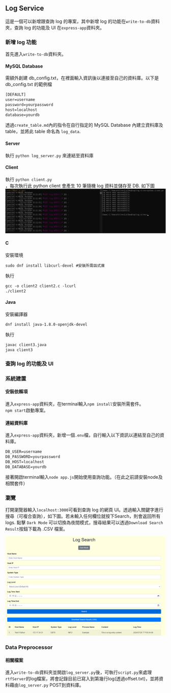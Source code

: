##  Log Service
這是一個可以新增跟查詢 log 的專案，其中新增 log 的功能在`write-to-db`資料夾，查詢 log 的功能及 UI 在`express-app`資料夾。

### 新增 log 功能
首先進入`write-to-db`資料夾。
#### MySQL Database
需額外創建 db_config.txt，在裡面輸入資訊後以連接至自己的資料庫。以下是 db_config.txt 的範例檔
```
[DEFAULT]  
user=username
password=yourpassword  
host=localhost  
database=yourdb  
```
透過`create_table.md`內的指令在自行指定的 MySQL Database 內建立資料庫及 table，並將此 table 命名為 `log_data`.

#### Server
執行
``python log_server.py``
來連結至資料庫

#### Client
執行
``python client.py``  
，每次執行此 python client 會產生 10 筆隨機 log 資料並儲存至 DB. 如下圖
![新增log資料](/images/Screenshot%202024-07-31%20114418.png)

#### C 
安裝環境
```
sudo dnf install libcurl-devel #安裝所需函式庫
```
執行
```
gcc -o client2 client2.c -lcurl  
./client2
```

#### Java  
安裝編譯器
```
dnf install java-1.8.0-openjdk-devel
```
執行
```
javac client3.java  
java client3  
```

### 查詢 log 的功能及 UI
### 系統建置
#### 安裝依賴項
進入`express-app`資料夾，在terminal輸入`npm install`安裝所需套件。  
`npm start`啟動專案。  

#### 連結資料庫
進入`express-app`資料夾，新增一個`.env`檔，自行輸入以下資訊以連結至自己的資料庫。
```
DB_USER=username
DB_PASSWORD=yourpassword
DB_HOST=localhost
DB_DATABASE=yourdb
```
接著開啟terminal輸入`node app.js`開始使用查詢功能。（在此之前請安裝node及相關套件）  
### 瀏覽
打開瀏覽器輸入`localhost:3000`可看到查詢 log 的網頁 UI。透過輸入關鍵字進行搜尋（可複合查詢），如下圖。若未輸入任何欄位就按下Search，則會返回所有logs. 點擊 `Dark Mode` 可以切換為夜間模式，搜尋結果可以透過`Download Search Result`按鈕下載為 .CSV 檔案。    

![前端介面](/images/Screenshot%202024-07-30%20171210.png)

### Data Preprocessor
#### 相關檔案
進入`write-to-db`資料夾並開啟`log_server.py`後，可執行`script.py`來處理`rtfServer`的log檔案，將會記錄目前已寫入到第幾行log(透過offset.txt)，並將資料藉由`log_server.py` POST到資料庫。